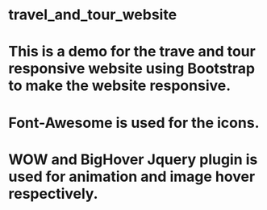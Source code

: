 # travel_and_tour_website

# This is a demo for the trave and tour responsive website using Bootstrap to make the website responsive. 
# Font-Awesome is used for the icons.
# WOW and BigHover Jquery plugin is used for animation and image hover respectively.
